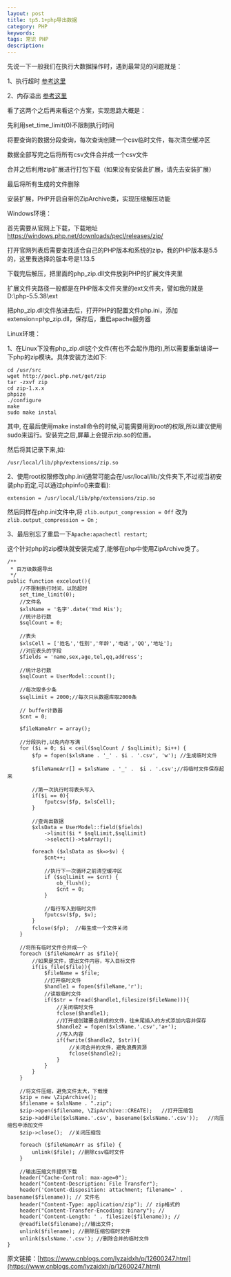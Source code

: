 ```yaml
---
layout: post
title: tp5.1+php导出数据
category: PHP
keywords: 
tags: 常识 PHP
description: 
---
```


先说一下一般我们在执行大数据操作时，遇到最常见的问题就是：

1、执行超时 [参考这里](https://blog.csdn.net/chenabin_/article/details/85095562)

2、内存溢出 [参考这里](https://www.cnblogs.com/gaohj/p/6727069.html?utm_source=tuicool&utm_medium=referral)

看了这两个之后再来看这个方案，实现思路大概是：

先利用set_time_limit(0)不限制执行时间

将要查询的数据分段查询，每次查询创建一个csv临时文件，每次清空缓冲区

数据全部写完之后将所有csv文件合并成一个csv文件

合并之后利用zip扩展进行打包下载（如果没有安装此扩展，请先去安装扩展）

最后将所有生成的文件删除

安装扩展，PHP开启自带的ZipArchive类，实现压缩解压功能

Windows环境：

首先需要从官网上下载，下载地址 https://windows.php.net/downloads/pecl/releases/zip/

打开官网列表后需要查找适合自己的PHP版本和系统的zip，我的PHP版本是5.5的，这里我选择的版本号是1.13.5

下载完后解压，把里面的php_zip.dll文件放到PHP的扩展文件夹里

扩展文件夹路径一般都是在PHP版本文件夹里的ext文件夹，譬如我的就是D:\php-5.5.38\ext

把php_zip.dll文件放进去后，打开PHP的配置文件php.ini，添加extension=php_zip.dll，保存后，重启apache服务器

Linux环境：

1、在Linux下没有php_zip.dll这个文件(有也不会起作用的),所以需要重新编译一下php的zip模块。具体安装方法如下:

```
cd /usr/src
wget http://pecl.php.net/get/zip
tar -zxvf zip
cd zip-1.x.x
phpize
./configure
make
sudo make instal
```

其中, 在最后使用make install命令的时候,可能需要用到root的权限,所以建议使用sudo来运行。安装完之后,屏幕上会提示zip.so的位置。

然后将其记录下来,如:

```
/usr/local/lib/php/extensions/zip.so
```

2、使用root权限修改php.ini(通常可能会在/usr/local/lib/文件夹下,不过视当初安装php而定,可以通过phpinfo()来查看):

```
extension = /usr/local/lib/php/extensions/zip.so
```

然后同样在php.ini文件中,将 `zlib.output_compression = Off` 改为 `zlib.output_compression = On` ;

3、最后别忘了重启一下`Apache:apachectl restart`;

这个针对php的zip模块就安装完成了,能够在php中使用ZipArchive类了。

```
/**
 * 百万级数据导出
 */
public function excelout(){
    //不限制执行时间，以防超时
    set_time_limit(0);
    //文件名
    $xlsName = '名字'.date('Ymd His');
    //统计总行数
    $sqlCount = 0;

    //表头
    $xlsCell = ['姓名','性别','年龄','电话','QQ','地址'];
    //对应表头的字段
    $fields = 'name,sex,age,tel,qq,address';

    //统计总行数
    $sqlCount = UserModel::count();

    //每次取多少条
    $sqlLimit = 2000;//每次只从数据库取2000条

    // buffer计数器
    $cnt = 0;

    $fileNameArr = array();

    //分段执行,以免内存写满
    for ($i = 0; $i < ceil($sqlCount / $sqlLimit); $i++) {
        $fp = fopen($xlsName . '_' . $i . '.csv', 'w'); //生成临时文件

        $fileNameArr[] = $xlsName . '_' .  $i . '.csv';//将临时文件保存起来

        //第一次执行时将表头写入
        if($i == 0){
            fputcsv($fp, $xlsCell);
        }

        //查询出数据
        $xlsData = UserModel::field($fields)
            ->limit($i * $sqlLimit,$sqlLimit)
            ->select()->toArray();

        foreach ($xlsData as $k=>$v) {
            $cnt++;

            //执行下一次循环之前清空缓冲区
            if ($sqlLimit == $cnt) {
                ob_flush();
                $cnt = 0;
            }

            //每行写入到临时文件
            fputcsv($fp, $v);
        }
        fclose($fp);  //每生成一个文件关闭
    }

    //将所有临时文件合并成一个
    foreach ($fileNameArr as $file){
        //如果是文件，提出文件内容，写入目标文件
        if(is_file($file)){
            $fileName = $file;
            //打开临时文件
            $handle1 = fopen($fileName,'r');
            //读取临时文件
            if($str = fread($handle1,filesize($fileName))){
                //关闭临时文件
                fclose($handle1);
                //打开或创建要合并成的文件，往末尾插入的方式添加内容并保存
                $handle2 = fopen($xlsName.'.csv','a+');
                //写入内容
                if(fwrite($handle2, $str)){
                    //关闭合并的文件，避免浪费资源
                    fclose($handle2);
                }
            }
        }
    }

    //将文件压缩，避免文件太大，下载慢
    $zip = new \ZipArchive();
    $filename = $xlsName . ".zip";
    $zip->open($filename, \ZipArchive::CREATE);   //打开压缩包
    $zip->addFile($xlsName.'.csv', basename($xlsName.'.csv'));   //向压缩包中添加文件
    $zip->close();  //关闭压缩包

    foreach ($fileNameArr as $file) {
        unlink($file); //删除csv临时文件
    }

    //输出压缩文件提供下载
    header("Cache-Control: max-age=0");
    header("Content-Description: File Transfer");
    header('Content-disposition: attachment; filename=' . basename($filename)); // 文件名
    header("Content-Type: application/zip"); // zip格式的
    header("Content-Transfer-Encoding: binary"); //
    header('Content-Length: ' . filesize($filename)); //
    @readfile($filename);//输出文件;
    unlink($filename); //删除压缩包临时文件
    unlink($xlsName.'.csv'); //删除合并的临时文件
}
```

原文链接：[https://www.cnblogs.com/lyzaidxh/p/12600247.html](https://www.cnblogs.com/lyzaidxh/p/12600247.html)